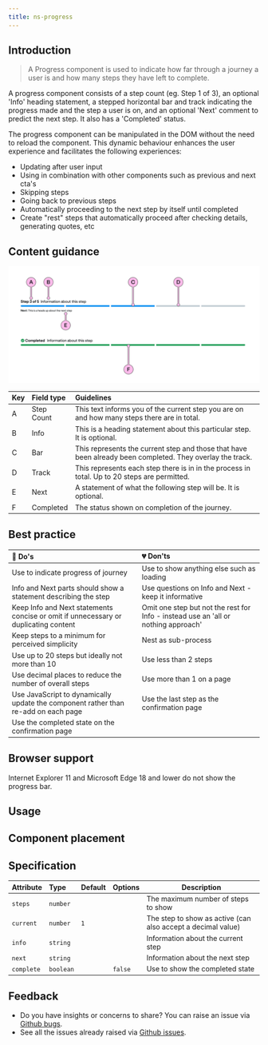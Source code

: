 ```yaml
---
title: ns-progress
---
```


## Introduction

> A Progress component is used to indicate how far through a journey a user is and how many steps they have left to complete.

A progress component consists of a step count (eg. Step 1 of 3), an optional 'Info' heading statement, a stepped horizontal bar and track indicating the progress made and the step a user is on, and an optional 'Next' comment to predict the next step. It also has a 'Completed' status.

The progress component can be manipulated in the DOM without the need to reload the component. This dynamic behaviour enhances the user experience and facilitates the following experiences:

* Updating after user input
* Using in combination with other components such as previous and next cta's
* Skipping steps
* Going back to previous steps
* Automatically proceeding to the next step by itself until completed
* Create "rest" steps that automatically proceed after checking details, generating quotes, etc

## Content guidance

![Progress - In progress and completed states](../../../assets/ns-progress/content-guidance.webp)

| Key | Field type | Guidelines |
| :--- | :--- | :--- |
| A | Step Count | This text informs you of the current step you are on and how many steps there are in total.    |
| B | Info | This is a heading statement about this particular step. It is optional.    |
| C | Bar | This represents the current step and those that have been already been completed. They overlay the track.    |
| D | Track | This represents each step there is in in the process in total. Up to 20 steps are permitted.    |
| E | Next | A statement of what the following step will be.  It is optional.    |
| F | Completed | The status shown on completion of the journey.    |



## Best practice

| 💚 Do's | 💔 Don'ts |
| :--- | :--- |
| Use to indicate progress of journey | Use to show anything else such as loading |
| Info and Next parts should show a statement describing the step | Use questions on Info and Next - keep it informative |
| Keep Info and Next statements concise or omit if unnecessary or duplicating content | Omit one step but not the rest for Info - instead use an 'all or nothing approach'  |
| Keep steps to a minimum for perceived simplicity | Nest as sub-process |
| Use up to 20 steps but ideally not more than 10 | Use less than 2 steps |
| Use decimal places to reduce the number of overall steps | Use more than 1 on a page |
| Use JavaScript to dynamically update the component rather than re-add on each page | Use the last step as the confirmation page |
| Use the completed state on the confirmation page |  |

## Browser support

Internet Explorer 11 and Microsoft Edge 18 and lower do not show the progress bar.

## Usage

<StorybookStory story="components-ns-progress--standard"></StorybookStory>

## Component placement

<ComponentPlacement component="ns-progress" parentComponents="ns-panel,ns-landmark"></ComponentPlacement>

## Specification

| Attribute | Type | Default | Options | Description |
| :--- | :--- | :--- | :--- |-------------|
| `steps` | `number` |  |  | The maximum number of steps to show |
| `current` | `number` | `1`|  | The step to show as active (can also accept a decimal value) |
| `info` | `string` |  |  | Information about the current step |
| `next` | `string` |  |  | Information about the next step |
| `complete` | `boolean` |  | `false` | Use to show the completed state |

## Feedback

* Do you have insights or concerns to share? You can raise an issue via [Github bugs](https://github.com/ConnectedHomes/nucleus/issues/new?assignees=&labels=Bug&template=a--bug-report.md&title=[bug]%20[ns-progress]).
* See all the issues already raised via [Github issues](https://github.com/connectedHomes/nucleus/issues?utf8=%E2%9C%93&q=is%3Aopen+is%3Aissue+label%3ABug+[ns-progress]).

<PageFooter></PageFooter>
